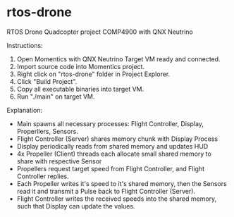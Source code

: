 # rtos-drone
RTOS Drone Quadcopter project COMP4900 with QNX Neutrino

Instructions:
1. Open Momentics with QNX Neutrino Target VM ready and connected.
2. Import source code into Momentics project.
3. Right click on "rtos-drone" folder in Project Explorer.
4. Click "Build Project".
5. Copy all executable binaries into target VM.
6. Run "./main" on target VM.

Explanation:

- Main spawns all necessary processes: Flight Controller, Display, Properllers, Sensors.
- Flight Controller (Server) shares memory chunk with Display Process
- Display periodically reads from shared memory and updates HUD
- 4x Propeller (Client) threads each allocate small shared memory to share with respective Sensor
- Propellers request target speed from Flight Controller, and Flight Controller replies.
- Each Propeller writes it's speed to it's shared memory, then the Sensors read it and transmit a Pulse back to Flight Controller (Server).
- Flight Controller writes the received speeds into the shared memory, such that Display can update the values.
